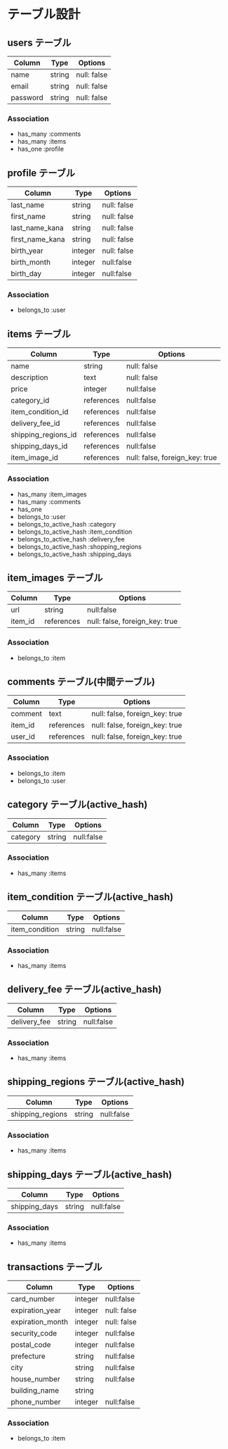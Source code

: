 
# テーブル設計

## users テーブル

| Column   | Type   | Options     |
| -------- | ------ | ----------- |
| name     | string | null: false |
| email    | string | null: false |
| password | string | null: false |

### Association

- has_many :comments
- has_many :items
- has_one :profile

## profile テーブル

| Column | Type   | Options     |
| ------ | ------ | ----------- |
| last_name  | string | null: false |
| first_name | string | null: false |
| last_name_kana | string | null: false |
| first_name_kana | string | null: false |
| birth_year | integer | null: false |
| birth_month | integer | null:false |
| birth_day | integer | null:false

### Association

- belongs_to :user

## items テーブル

| Column  | Type    | Options                        |
| ------- | ------- | ------------------------------ |
| name | string | null: false |
| description | text | null: false |
| price | integer | null:false |
| category_id | references | null:false |
| item_condition_id | references | null:false |
| delivery_fee_id | references | null:false |
| shipping_regions_id | references | null:false |
| shipping_days_id | references | null:false |
| item_image_id | references | null: false, foreign_key: true |


### Association
- has_many :item_images
- has_many :comments
- has_one 
- belongs_to :user
- belongs_to_active_hash :category
- belongs_to_active_hash :item_condition
- belongs_to_active_hash :delivery_fee
- belongs_to_active_hash :shopping_regions
- belongs_to_active_hash :shipping_days

## item_images テーブル

| Column  | Type    | Options                        |
| ------- | ------- | ------------------------------ |
| url | string | null:false |
| item_id | references | null: false, foreign_key: true |

### Association
- belongs_to :item

## comments テーブル(中間テーブル)

| Column  | Type    | Options                        |
| ------- | ------- | ------------------------------ |
| comment | text | null: false, foreign_key: true |
| item_id | references | null: false, foreign_key: true |
| user_id | references | null: false, foreign_key: true |

### Association

- belongs_to :item
- belongs_to :user

## category テーブル(active_hash)

| Column  | Type    | Options                        |
| ------- | ------- | ------------------------------ |
| category | string | null:false |

### Association

- has_many :items

## item_condition テーブル(active_hash)

| Column  | Type    | Options                        |
| ------- | ------- | ------------------------------ |
| item_condition | string | null:false |

### Association

- has_many :items

## delivery_fee テーブル(active_hash)

| Column  | Type    | Options                        |
| ------- | ------- | ------------------------------ |
| delivery_fee | string | null:false |

### Association
- has_many :items

## shipping_regions テーブル(active_hash)

| Column  | Type    | Options                        |
| ------- | ------- | ------------------------------ |
| shipping_regions | string | null:false |

### Association
- has_many :items

## shipping_days テーブル(active_hash)

| Column  | Type    | Options                        |
| ------- | ------- | ------------------------------ |
| shipping_days | string | null:false |

### Association
- has_many :items

## transactions テーブル

| Column  | Type    | Options                        |
| ------- |  ------- | ------------------------------ |
| card_number    | integer  | null:false |
| expiration_year | integer | null: false |
| expiration_month | integer | null: false |
| security_code | integer | null:false |
| postal_code | integer | null:false |
| prefecture | string | null:false |
| city | string | null:false |
| house_number | string | null:false |
| building_name | string |
| phone_number | integer | null:false |

### Association

- belongs_to :item